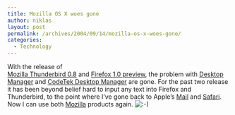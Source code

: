 ```yaml
---
title: Mozilla OS X woes gone
author: niklas
layout: post
permalink: /archives/2004/09/14/mozilla-os-x-woes-gone/
categories:
  - Technology
---
```

With the release of[  
Mozilla Thunderbird 0.8][1] and <a href="http://www.mozilla.org/press/mozilla-2004-09-14-02.html" class="broken_link">Firefox 1.0 preview</a>, the problem with [Desktop Manager][2] and [CodeTek Desktop Manager][3] are gone. For the past two release it has been beyond belief hard to input any text into Firefox and Thunderbird, to the point where I&#8217;ve gone back to Apple&#8217;s [Mail][4] and [Safari][5]. Now I can use both [Mozilla][6] products again. <img src='http://blog.saers.com/wp-includes/images/smilies/icon_smile.gif' alt=':-)' class='wp-smiley' />

 [1]: http://www.mozillazine.org/talkback.html?article=5270
 [2]: http://sourceforge.net/projects/wsmanager/
 [3]: http://www.codetek.com/ctvd/virtual_lite.php
 [4]: http://www.mac.com/1/iTour/index.html
 [5]: http://www.apple.com/safari/
 [6]: http://www.mozilla.org